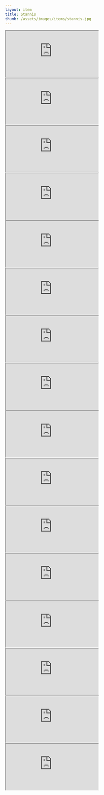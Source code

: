 ```yaml
---
layout: item
title: Stannis
thumb: /assets/images/items/stannis.jpg
---
```

<iframe src="http://magic-items.herokuapp.com/item/embed/1"></iframe>
<iframe src="http://magic-items.herokuapp.com/item/embed/57"></iframe>
<iframe src="http://magic-items.herokuapp.com/item/embed/77"></iframe>

<iframe src="http://magic-items.herokuapp.com/item/embed/3"></iframe>
<iframe src="http://magic-items.herokuapp.com/item/embed/9"></iframe>
<iframe src="http://magic-items.herokuapp.com/item/embed/40"></iframe>
<iframe src="http://magic-items.herokuapp.com/item/embed/55"></iframe>
<iframe src="http://magic-items.herokuapp.com/item/embed/62"></iframe>
<iframe src="http://magic-items.herokuapp.com/item/embed/65"></iframe>
<iframe src="http://magic-items.herokuapp.com/item/embed/66"></iframe>
<iframe src="http://magic-items.herokuapp.com/item/embed/78"></iframe>
<iframe src="http://magic-items.herokuapp.com/item/embed/81"></iframe>
<iframe src="http://magic-items.herokuapp.com/item/embed/90"></iframe>
<iframe src="http://magic-items.herokuapp.com/item/embed/115"></iframe>
<iframe src="http://magic-items.herokuapp.com/item/embed/112"></iframe>
<iframe src="http://magic-items.herokuapp.com/item/embed/143"></iframe>

